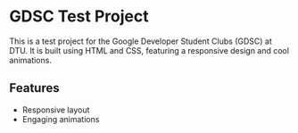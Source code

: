 # GDSC Test Project

This is a test project for the Google Developer Student Clubs (GDSC) at DTU. It is built using HTML and CSS, featuring a responsive design and cool animations.

## Features

- Responsive layout
- Engaging animations
